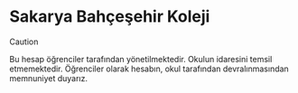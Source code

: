 # Sakarya Bahçeşehir Koleji

> [!CAUTION]
> Bu hesap öğrenciler tarafından yönetilmektedir. Okulun idaresini temsil etmemektedir. Öğrenciler olarak hesabın, okul tarafından devralınmasından memnuniyet duyarız.
